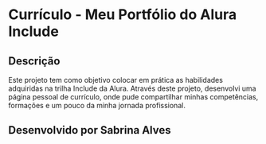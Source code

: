 # Currículo - Meu Portfólio do Alura Include

## Descrição
Este projeto tem como objetivo colocar em prática as habilidades adquiridas na trilha Include da Alura. Através deste projeto, desenvolvi uma página pessoal de currículo, onde pude compartilhar minhas competências, formações e um pouco da minha jornada profissional.

## Desenvolvido por Sabrina Alves